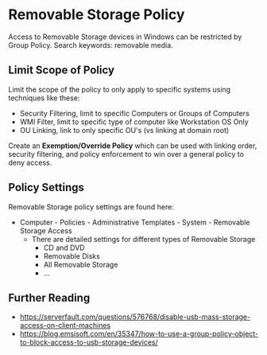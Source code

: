 # Removable Storage Policy

Access to Removable Storage devices in Windows can be restricted by Group Policy.
Search keywords: removable media.

## Limit Scope of Policy

Limit the scope of the policy to only apply to specific systems using techniques like these:

* Security Filtering, limit to specific Computers or Groups of Computers
* WMI Filter, limit to specific type of computer like Workstation OS Only
* OU Linking, link to only specific OU's (vs linking at domain root)

Create an **Exemption/Override Policy** which can be used with linking order, security filtering, and policy enforcement to win over a general policy to deny access.

## Policy Settings

Removable Storage policy settings are found here:

* Computer - Policies - Administrative Templates - System - Removable Storage Access
  * There are detailed settings for different types of Removable Storage
    * CD and DVD
    * Removable Disks
    * All Removable Storage
    * ...

## Further Reading

* https://serverfault.com/questions/576768/disable-usb-mass-storage-access-on-client-machines
* https://blog.emsisoft.com/en/35347/how-to-use-a-group-policy-object-to-block-access-to-usb-storage-devices/

